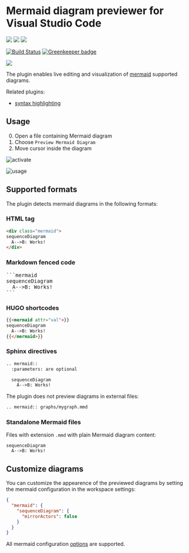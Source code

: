 # Mermaid diagram previewer for Visual Studio Code

[![](https://vsmarketplacebadge.apphb.com/version/vstirbu.vscode-mermaid-preview.svg)](https://marketplace.visualstudio.com/items?itemName=vstirbu.vscode-mermaid-preview)
[![](https://vsmarketplacebadge.apphb.com/installs/vstirbu.vscode-mermaid-preview.svg)](https://marketplace.visualstudio.com/items?itemName=vstirbu.vscode-mermaid-preview)
[![](https://vsmarketplacebadge.apphb.com/rating/vstirbu.vscode-mermaid-preview.svg)](https://marketplace.visualstudio.com/items?itemName=vstirbu.vscode-mermaid-preview)

[![Build Status](https://travis-ci.org/vstirbu/vscode-mermaid-preview.svg?branch=master)](https://travis-ci.org/vstirbu/vscode-mermaid-preview)
[![Greenkeeper badge](https://badges.greenkeeper.io/vstirbu/vscode-mermaid-preview.svg)](https://greenkeeper.io/)

[![](https://img.shields.io/badge/paypal-donate%20&#x2615;-yellow.svg)](https://www.paypal.com/cgi-bin/webscr?cmd=_s-xclick&hosted_button_id=XUTSVST4DNTFC)

The plugin enables live editing and visualization of [mermaid](https://mermaidjs.github.io) supported diagrams.

Related plugins:
* [syntax highlighting](https://github.com/bpruitt-goddard/vscode-mermaid-syntax-highlight)

## Usage

0. Open a file containing Mermaid diagram
0. Choose `Preview Mermaid Diagram`
0. Move cursor inside the diagram

![activate](https://raw.github.com/vstirbu/vscode-mermaid-preview/master/images/activate.png)

![usage](https://raw.github.com/vstirbu/vscode-mermaid-preview/master/images/usage.png)

## Supported formats

The plugin detects mermaid diagrams in the following formats:

### HTML tag

```html
<div class="mermaid">
sequenceDiagram
  A-->B: Works!
</div>
```

### Markdown fenced code

<pre>
```mermaid
sequenceDiagram
  A-->B: Works!
```
</pre>

### HUGO shortcodes

```html
{{<mermaid attr="val">}}
sequenceDiagram
  A-->B: Works!
{{</mermaid>}}
```

### Sphinx directives

```html
.. mermaid::
  :parameters: are optional

  sequenceDiagram
    A-->B: Works!
```

The plugin does not preview diagrams in external files:

```html
.. mermaid:: graphs/mygraph.mmd
```

### Standalone Mermaid files

Files with extension ``.mmd`` with plain Mermaid diagram content:

```
sequenceDiagram
  A-->B: Works!
```

## Customize diagrams

You can customize the appearence of the previewed diagrams by setting the mermaid configuration in the workspace settings:

```json
{
  "mermaid": {
    "sequenceDiagram": {
      "mirrorActors": false
    }
  }
}
```

All mermaid configuration [options](http://knsv.github.io/mermaid/#mermaidapi) are supported.
